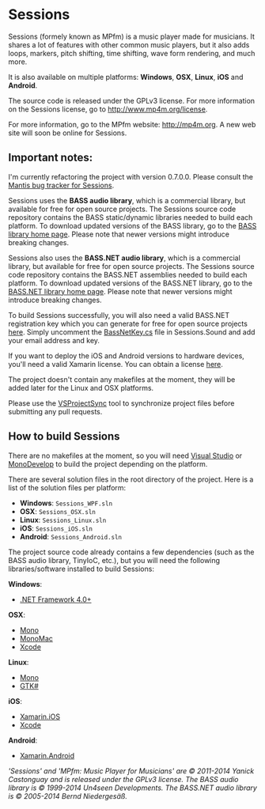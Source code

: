 Sessions
====

Sessions (formely known as MPfm) is a music player made for musicians. It shares a lot of features with other common music players, but it also adds loops, markers, pitch shifting, time shifting, wave form rendering, and much more. 

It is also available on multiple platforms: __Windows__, __OSX__, __Linux__, __iOS__ and __Android__. 

The source code is released under the GPLv3 license. For more information on the Sessions license, go to http://www.mp4m.org/license.

For more information, go to the MPfm website: http://mp4m.org. A new web site will soon be online for Sessions.

Important notes:
--

I'm currently refactoring the project with version 0.7.0.0. Please consult the [Mantis bug tracker for Sessions](http://www.mp4m.org/mantis/roadmap_page.php).

Sessions uses the __BASS audio library__, which is a commercial library, but available for free for open source projects. The Sessions source code repository contains the BASS static/dynamic libraries needed to build each platform. To download updated versions of the BASS library, go to the [BASS library home page](http://www.un4seen.com). Please note that newer versions might introduce breaking changes.

Sessions also uses the __BASS.NET audio library__, which is a commercial library, but available for free for open source projects. The Sessions source code repository contains the BASS.NET assemblies needed to build each platform. To download updated versions of the BASS.NET library, go to the [BASS.NET library home page](http://bass.radio42.com). Please note that newer versions might introduce breaking changes. 

To build Sessions successfully, you will also need a valid BASS.NET registration key which you can generate for free for open source projects [here](http://bass.radio42.com/bass_register.html). Simply uncomment the [BassNetKey.cs](Sessions.Sound/BassNetKey.cs) file in Sessions.Sound and add your email address and key.

If you want to deploy the iOS and Android versions to hardware devices, you'll need a valid Xamarin license. You can obtain a license [here](http://www.xamarin.com).

The project doesn't contain any makefiles at the moment, they will be added later for the Linux and OSX platforms.

Please use the [VSProjectSync](https://github.com/ycastonguay/VSProjectSync) tool to synchronize project files before submitting any pull requests.

How to build Sessions
--

There are no makefiles at the moment, so you will need [Visual Studio](http://www.microsoft.com/visualstudio/) or [MonoDevelop](http://monodevelop.com/) to build the project depending on the platform.

There are several solution files in the root directory of the project. Here is a list of the solution files per platform:

+  __Windows__: `Sessions_WPF.sln`
+  __OSX__: `Sessions_OSX.sln`
+  __Linux__: `Sessions_Linux.sln`
+  __iOS__: `Sessions_iOS.sln`
+  __Android__: `Sessions_Android.sln`

The project source code already contains a few dependencies (such as the BASS audio library, TinyIoC, etc.), but you will need the following libraries/software installed to build Sessions:

__Windows__:
+ [.NET Framework 4.0+](http://www.microsoft.com/net)

__OSX__:
+ [Mono](http://www.mono-project.com)
+ [MonoMac](https://github.com/mono/monomac)
+ [Xcode](https://developer.apple.com/xcode/)

__Linux__:
+ [Mono](http://www.mono-project.com)
+ [GTK#](http://www.mono-project.com/GtkSharp)

__iOS__:
+ [Xamarin.iOS](http://xamarin.com/monotouch)
+ [Xcode](https://developer.apple.com/xcode/)

__Android__:
+ [Xamarin.Android](http://xamarin.com/monoforandroid)

*'Sessions' and 'MPfm: Music Player for Musicians' are © 2011-2014 Yanick Castonguay and is released under the GPLv3 license.*
*The BASS audio library is © 1999-2014 Un4seen Developments.*
*The BASS.NET audio library is © 2005-2014 Bernd Niedergesäß.*
